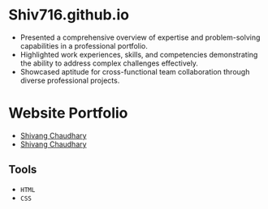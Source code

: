 # Shiv716.github.io
- Presented a comprehensive overview of expertise and problem-solving capabilities in a professional portfolio.
- Highlighted work experiences, skills, and competencies demonstrating the ability to address complex challenges effectively.
- Showcased aptitude for cross-functional team collaboration through diverse professional projects.

# Website Portfolio
- [Shivang Chaudhary](https://shiv716.github.io/)
- <a href="https://shiv716.github.io/" target="_blank" rel="noopener noreferrer">Shivang Chaudhary</a>


## Tools
- `HTML`
- `CSS`
